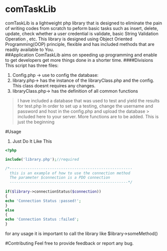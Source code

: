 # comTaskLib
comTaskLib is a lightweight php library that is designed to eliminate the pain of writing codes from scratch
to peform basic tasks such as insert, delete, update, check whether a user credential is validate, basic String Validation Operation , etc. 
This library is designed using Object Oriented Programming(OOP) principle, flexible and has included methods that are readily available to You.  
##Application
ComTaskLib aims on speeding up programming and enable to get developers get more things done in a shorter time.
####Divisions
This script has three files:
1. Config.php -> use to config the database:
2. library.php-> has  the instance of the libraryClass.php and the config. This class doesnt requires any changes.
3. libraryClass.php-> has the definition of all common functions
> I  have included a database that was used to test and yield the results for test.php
> In order to set up a testing, change the username and password and host in the config.php and upload the database > included here to your
> server. 
>More functions are to be added. This is just the beginning

#Usage
1. Just Do It Like This 
```php
<?php

include('library.php');//required

/*-------------------------------------------------------
  this is an example of how to use the connection method
  The parameter $connection is a PDO connection 
  -----------------------------------------------------*/
  
if($library->connectionStatus($connection))
{
echo 'Connection Status :passed!';
}
else
{
echo 'Connection Status :failed';
}
```
for any usage it is important to call the library like $library->someMethod()

#Contributing
Feel free to provide feedback or report any bug.
